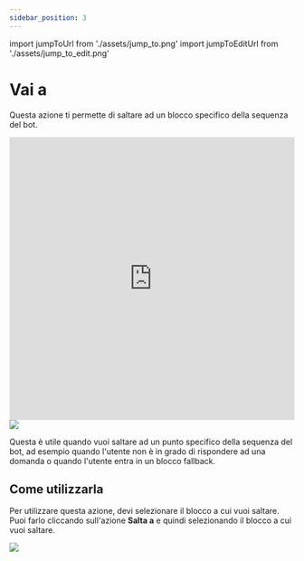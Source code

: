 ```yaml
---
sidebar_position: 3
---
```


import jumpToUrl from './assets/jump_to.png'
import jumpToEditUrl from './assets/jump_to_edit.png'

# Vai a

Questa azione ti permette di saltare ad un blocco specifico della sequenza del bot.

<iframe width="100%" height="500" src="https://www.youtube.com/embed/Ei7hqEdlQPo" title="Come usare l&#39;azione &quot;Vai a&quot; - Callbell Chatbot" frameborder="0" allow="accelerometer; autoplay; clipboard-write; encrypted-media; gyroscope; picture-in-picture; web-share" allowfullscreen></iframe>

<img src={jumpToUrl} width={180} />

Questa è utile quando vuoi saltare ad un punto specifico della sequenza del bot, ad esempio quando l'utente non è in grado di rispondere ad una domanda o quando l'utente entra in un blocco fallback.

## Come utilizzarla

Per utilizzare questa azione, devi selezionare il blocco a cui vuoi saltare. Puoi farlo cliccando sull'azione **Salta a** e quindi selezionando il blocco a cui vuoi saltare.

<img src={jumpToEditUrl} width={500} />